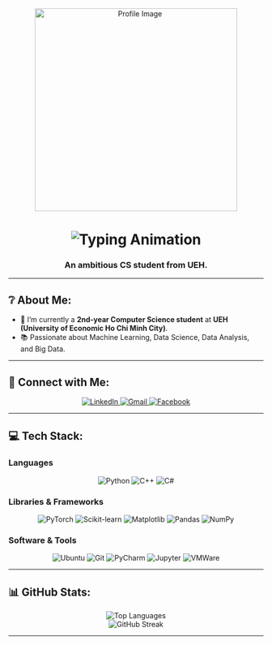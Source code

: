 <div align="center">
  <img src="https://github.com/user-attachments/assets/d4b99e6c-2f75-41ef-8ed1-fc5612360f18" width="400" alt="Profile Image">
</div>

<h1 align="center">
  <img src="https://readme-typing-svg.herokuapp.com/?font=Arial&size=35&center=true&vCenter=true&width=500&height=70&duration=3000&lines=Hi+there!+👋;+I'm+Thiện!;" alt="Typing Animation">
</h1>
<h3 align="center">An ambitious CS student from UEH.</h3>

---

## ❔ About Me:
- 🔭 I’m currently a **2nd-year Computer Science student** at **UEH (University of Economic Ho Chi Minh City)**.  
- 📚 Passionate about Machine Learning, Data Science, Data Analysis, and Big Data.  

---

## 🤝 Connect with Me:
<div align="center">
  <a href="https://www.linkedin.com/in/thi%E1%BB%87n-nguy%E1%BB%85n-1b3793285/" target="_blank">
    <img src="https://img.shields.io/badge/LinkedIn-0077B5?style=for-the-badge&logo=linkedin&logoColor=white" alt="LinkedIn">
  </a>
  <a href="mailto:thiennguyen03001@gmail.com">
    <img src="https://img.shields.io/badge/Gmail-EA4335?style=for-the-badge&logo=gmail&logoColor=white" alt="Gmail">
  </a>
  <a href="https://www.facebook.com/profile.php?id=100040691206144" target="_blank">
    <img src="https://img.shields.io/badge/Facebook-1877F2?style=for-the-badge&logo=facebook&logoColor=white" alt="Facebook">
  </a>
</div>

---

## 💻 Tech Stack:

### **Languages**
<div align="center">
  <img src="https://img.shields.io/badge/Python-3776AB?style=for-the-badge&logo=python&logoColor=white" alt="Python">
  <img src="https://img.shields.io/badge/C++-00599C?style=for-the-badge&logo=cplusplus&logoColor=white" alt="C++">
  <img src="https://img.shields.io/badge/C%23-239120?style=for-the-badge&logo=csharp&logoColor=white" alt="C#">
</div>

### **Libraries & Frameworks**
<div align="center">
  <img src="https://img.shields.io/badge/PyTorch-EE4C2C?style=for-the-badge&logo=pytorch&logoColor=white" alt="PyTorch">
  <img src="https://img.shields.io/badge/Scikit--Learn-F7931E?style=for-the-badge&logo=scikitlearn&logoColor=white" alt="Scikit-learn">
  <img src="https://img.shields.io/badge/Matplotlib-11557C?style=for-the-badge&logo=matplotlib&logoColor=white" alt="Matplotlib">
  <img src="https://img.shields.io/badge/Pandas-150458?style=for-the-badge&logo=pandas&logoColor=white" alt="Pandas">
  <img src="https://img.shields.io/badge/NumPy-013243?style=for-the-badge&logo=numpy&logoColor=white" alt="NumPy">
</div>

### **Software & Tools**
<div align="center">
  <img src="https://img.shields.io/badge/Ubuntu-E95420?style=for-the-badge&logo=ubuntu&logoColor=white" alt="Ubuntu">
  <img src="https://img.shields.io/badge/Git-F05032?style=for-the-badge&logo=git&logoColor=white" alt="Git">
  <img src="https://img.shields.io/badge/PyCharm-143?style=for-the-badge&logo=pycharm&logoColor=black&color=green" alt="PyCharm">
  <img src="https://img.shields.io/badge/Jupyter-F37626?style=for-the-badge&logo=jupyter&logoColor=white" alt="Jupyter">
  <img src="https://img.shields.io/badge/VMWare-607078?style=for-the-badge&logo=vmware&logoColor=white" alt="VMWare">
</div>

---

## 📊 GitHub Stats:
<div align="center">
  <img src="https://github-readme-stats.vercel.app/api/top-langs/?username=ThienNguyen3001&layout=compact&theme=react" alt="Top Languages">
  <br>
  <img src="https://streak-stats.demolab.com/?user=ThienNguyen3001&theme=tokyonight&hide_border=false&include_all_commits=true&count_private=true&layout=compact&card_width=470" alt="GitHub Streak">
</div>

---

